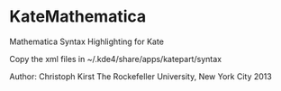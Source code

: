 KateMathematica
===============

Mathematica Syntax Highlighting for Kate

Copy the xml files in ~/.kde4/share/apps/katepart/syntax


Author: Christoph Kirst
        The Rockefeller University, New York City
        2013
